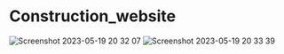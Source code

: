 # Construction_website
![Screenshot 2023-05-19 20 32 07](https://github.com/Shahrukh072/Construction_website/assets/37824383/30419878-482a-41ab-8c28-8a8304e25968)
![Screenshot 2023-05-19 20 33 39](https://github.com/Shahrukh072/Construction_website/assets/37824383/48002b1e-1a8d-4024-b038-ddbb44871325)
